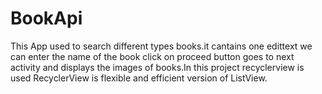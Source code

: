 # BookApi
This App used to search different types books.it cantains one edittext we can enter the name of the book click on proceed button goes 
to next activity and displays the images of books.In this project recyclerview is used  RecyclerView is flexible and efficient version
of ListView.




